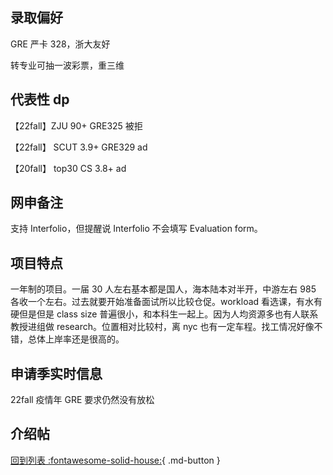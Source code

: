 ## 录取偏好

GRE 严卡 328，浙大友好

转专业可抽一波彩票，重三维

## 代表性 dp

【22fall】ZJU 90+ GRE325 被拒

【22fall】 SCUT 3.9+ GRE329 ad

【20fall】 top30 CS 3.8+ ad

## 网申备注

支持 Interfolio，但提醒说 Interfolio 不会填写 Evaluation form。

## 项目特点

一年制的项目。一届 30 人左右基本都是国人，海本陆本对半开，中游左右 985 各收一个左右。过去就要开始准备面试所以比较仓促。workload 看选课，有水有硬但是但是 class size 普遍很小，和本科生一起上。因为人均资源多也有人联系教授进组做 research。位置相对比较村，离 nyc 也有一定车程。找工情况好像不错，总体上岸率还是很高的。

## 申请季实时信息

22fall 疫情年 GRE 要求仍然没有放松

## 介绍帖

[回到列表 :fontawesome-solid-house:](grade.md){ .md-button }
